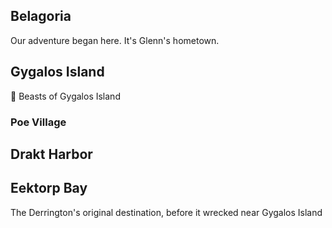 ## Belagoria
Our adventure began here. It's Glenn's hometown.

## Gygalos Island

<Link to="mnstrs_of_gygalos">🦀 Beasts of Gygalos Island</Link>

### Poe Village

## Drakt Harbor

## Eektorp Bay
The Derrington's original destination, before it wrecked near Gygalos
Island

